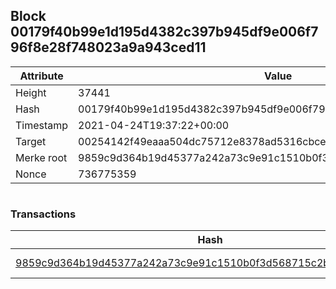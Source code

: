## Block 00179f40b99e1d195d4382c397b945df9e006f796f8e28f748023a9a943ced11

Attribute | Value
--- | ---
Height | 37441
Hash | 00179f40b99e1d195d4382c397b945df9e006f796f8e28f748023a9a943ced11
Timestamp | 2021-04-24T19:37:22+00:00
Target | 00254142f49eaaa504dc75712e8378ad5316cbcead634704b3734b6271167cc4
Merke root | 9859c9d364b19d45377a242a73c9e91c1510b0f3d568715c2b8c3cff5dd1ff4a
Nonce | 736775359

```

```

### Transactions

Hash | Amount
--- | ---
[9859c9d364b19d45377a242a73c9e91c1510b0f3d568715c2b8c3cff5dd1ff4a](9859c9d364b19d45377a242a73c9e91c1510b0f3d568715c2b8c3cff5dd1ff4a.md) | 10.00000000 SKEPTI 

